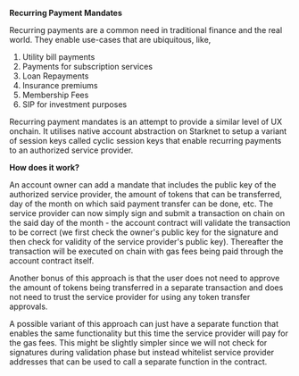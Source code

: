 **Recurring Payment Mandates**

Recurring payments are a common need in traditional finance and the real world. They enable use-cases that are ubiquitous, like, 
1. Utility bill payments
2. Payments for subscription services
3. Loan Repayments
4. Insurance premiums
5. Membership Fees
6. SIP for investment purposes

Recurring payment mandates is an attempt to provide a similar level of UX onchain. It utilises native account abstraction on Starknet to setup a variant of session keys called cyclic session keys that enable recurring payments to an authorized service provider.

**How does it work?**

An account owner can add a mandate that includes the public key of the authorized service provider, the amount of tokens that can be transferred, day of the month on which said payment transfer can be done, etc. The service provider can now simply sign and submit a transaction on chain on the said day of the month - the account contract will validate the transaction to be correct (we first check the owner's public key for the signature and then check for validity of the service provider's public key). Thereafter the transaction will be executed on chain with gas fees being paid through the account contract itself. 

Another bonus of this approach is that the user does not need to approve the amount of tokens being transferred in a separate transaction and does not need to trust the service provider for using any token transfer approvals.

A possible variant of this approach can just have a separate function that enables the same functionality but this time the service provider will pay for the gas fees. This might be slightly simpler since we will not check for signatures during validation phase but instead whitelist service provider addresses that can be used to call a separate function in the contract.


